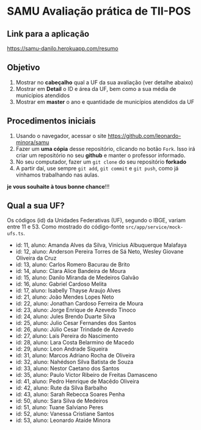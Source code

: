 # SAMU Avaliação prática de TII-POS

## Link para a aplicação

https://samu-danilo.herokuapp.com/resumo

## Objetivo

1. Mostrar no __cabeçalho__ qual a UF da sua avaliação (ver detalhe abaixo)
2. Mostrar em __Detail__ o ID e área da UF, bem como a sua média de municípios atendidos
3. Mostrar em __master__ o ano e quantidade de municípios atendidos da UF

## Procedimentos iniciais

1. Usando o navegador, acessar o site https://github.com/leonardo-minora/samu
2. Fazer um __uma cópia__ desse repositório, clicando no botão ```Fork```. Isso irá criar um repositório no seu **github** e manter o professor informado.
3. No seu computador, fazer um ```git clone``` do seu repositório __forkado__
4. A partir daí, use sempre ```git add```, ```git commit``` e ```git push```, como já vínhamos trabalhando nas aulas.

__je vous souhaite à tous bonne chance__!!!

## Qual a sua UF?

Os códigos (id) da Unidades Federativas (UF), segundo o IBGE, variam entre 11 e 53. Como mostrado do código-fonte ```src/app/service/mock-ufs.ts```.

- id: 11, aluno: Amanda Alves da Silva, Vinicius Albuquerque Malafaya
- id: 12, aluno: Anderson Pereira Torres de Sá Neto, Wesley Giovane Oliveira da Cruz
- id: 13, aluno: Carlos Romero Bacurau de Brito
- id: 14, aluno: Clara Alice Bandeira de Moura
- id: 15, aluno: Danilo Miranda de Medeiros Galvão
- id: 16, aluno: Gabriel Cardoso Melita
- id: 17, aluno: Isabelly Thayse Araujo Alves
- id: 21, aluno: João Mendes Lopes Neto
- id: 22, aluno: Jonathan Cardoso Ferreira de Moura
- id: 23, aluno: Jorge Enrique de Azevedo Tinoco
- id: 24, aluno: Jules Brendo Duarte Silva
- id: 25, aluno: Julio Cesar Fernandes dos Santos
- id: 26, aluno: Júlio Cesar Trindade de Azevedo
- id: 27, aluno: Laís Pereira do Nascimento
- id: 28, aluno: Lara Costa Belarmino de Macedo
- id: 29, aluno: Leon Andrade Siqueira
- id: 31, aluno: Marcos Adriano Rocha de Oliveira
- id: 32, aluno: Nahédson Silva Batista de Souza
- id: 33, aluno: Nestor Caetano dos Santos
- id: 35, aluno: Paulo Victor Ribeiro de Freitas Damasceno
- id: 41, aluno: Pedro Henrique de Macêdo Oliveira
- id: 42, aluno: Rute da Silva Barbalho
- id: 43, aluno: Sarah Rebecca Soares Penha
- id: 50, aluno: Sara Silva de Medeiros
- id: 51, aluno: Tuane Salviano Peres
- id: 52, aluno: Vanessa Cristiane Santos
- id: 53, aluno: Leonardo Ataide Minora
